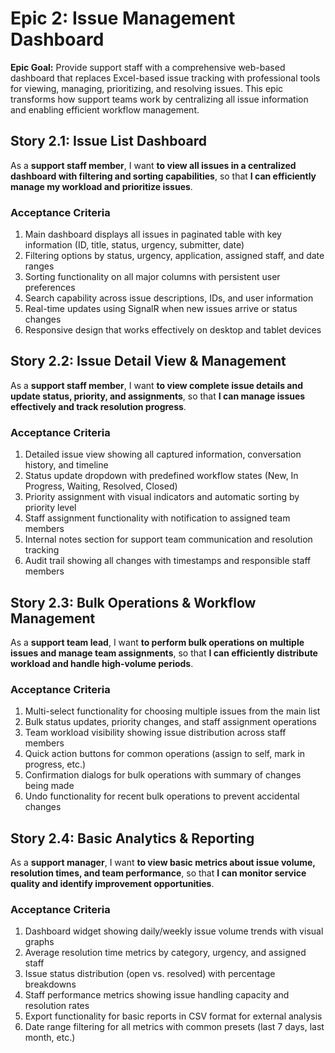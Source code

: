 # Epic 2: Issue Management Dashboard

**Epic Goal:** Provide support staff with a comprehensive web-based dashboard that replaces Excel-based issue tracking with professional tools for viewing, managing, prioritizing, and resolving issues. This epic transforms how support teams work by centralizing all issue information and enabling efficient workflow management.

## Story 2.1: Issue List Dashboard

As a **support staff member**,
I want **to view all issues in a centralized dashboard with filtering and sorting capabilities**,
so that **I can efficiently manage my workload and prioritize issues**.

### Acceptance Criteria
1. Main dashboard displays all issues in paginated table with key information (ID, title, status, urgency, submitter, date)
2. Filtering options by status, urgency, application, assigned staff, and date ranges
3. Sorting functionality on all major columns with persistent user preferences
4. Search capability across issue descriptions, IDs, and user information
5. Real-time updates using SignalR when new issues arrive or status changes
6. Responsive design that works effectively on desktop and tablet devices

## Story 2.2: Issue Detail View & Management

As a **support staff member**,
I want **to view complete issue details and update status, priority, and assignments**,
so that **I can manage issues effectively and track resolution progress**.

### Acceptance Criteria
1. Detailed issue view showing all captured information, conversation history, and timeline
2. Status update dropdown with predefined workflow states (New, In Progress, Waiting, Resolved, Closed)
3. Priority assignment with visual indicators and automatic sorting by priority level
4. Staff assignment functionality with notification to assigned team members
5. Internal notes section for support team communication and resolution tracking
6. Audit trail showing all changes with timestamps and responsible staff members

## Story 2.3: Bulk Operations & Workflow Management

As a **support team lead**,
I want **to perform bulk operations on multiple issues and manage team assignments**,
so that **I can efficiently distribute workload and handle high-volume periods**.

### Acceptance Criteria
1. Multi-select functionality for choosing multiple issues from the main list
2. Bulk status updates, priority changes, and staff assignment operations
3. Team workload visibility showing issue distribution across staff members
4. Quick action buttons for common operations (assign to self, mark in progress, etc.)
5. Confirmation dialogs for bulk operations with summary of changes being made
6. Undo functionality for recent bulk operations to prevent accidental changes

## Story 2.4: Basic Analytics & Reporting

As a **support manager**,
I want **to view basic metrics about issue volume, resolution times, and team performance**,
so that **I can monitor service quality and identify improvement opportunities**.

### Acceptance Criteria
1. Dashboard widget showing daily/weekly issue volume trends with visual graphs
2. Average resolution time metrics by category, urgency, and assigned staff
3. Issue status distribution (open vs. resolved) with percentage breakdowns
4. Staff performance metrics showing issue handling capacity and resolution rates
5. Export functionality for basic reports in CSV format for external analysis
6. Date range filtering for all metrics with common presets (last 7 days, last month, etc.)
